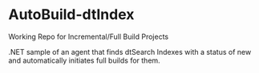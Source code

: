 # AutoBuild-dtIndex
Working Repo for Incremental/Full Build Projects

.NET sample of an agent that finds dtSearch Indexes with a status of new and automatically initiates full builds for them. 
